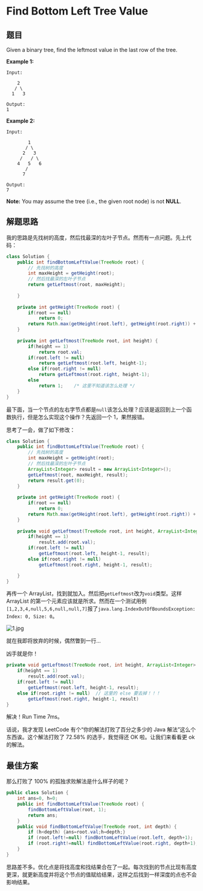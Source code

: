 # Find Bottom Left Tree Value

## 题目

Given a binary tree, find the leftmost value in the last row of the tree.

**Example 1:**

```
Input:

    2
   / \
  1   3

Output:
1
```

**Example 2:**

```
Input:

        1
       / \
      2   3
     /   / \
    4   5   6
       /
      7

Output:
7
```

**Note:** You may assume the tree (i.e., the given root node) is not **NULL**. 

## 解题思路

我的思路是先找树的高度，然后找最深的左叶子节点。然而有一点问题。先上代码：

```java
class Solution {
    public int findBottomLeftValue(TreeNode root) {
        // 先找树的高度
        int maxHeight = getHeight(root);
        // 然后找最深的左叶子节点
        return getLeftmost(root, maxHeight);
        
    }
    
    private int getHeight(TreeNode root) {
        if(root == null)
            return 0;
        return Math.max(getHeight(root.left), getHeight(root.right)) + 1;
    }
    
    private int getLeftmost(TreeNode root, int height) {
        if(height == 1)
            return root.val;
        if(root.left != null)
            return getLeftmost(root.left, height-1);
        else if(root.right != null)
            return getLeftmost(root.right, height-1);
        else
            return 1;    /* 这里不知道该怎么处理 */
    }
}
```

最下面，当一个节点的左右字节点都是`null`该怎么处理？应该是返回到上一个函数执行，但是怎么实现这个操作？先返回一个 1，果然报错。

思考了一会，做了如下修改：

```java
class Solution {
    public int findBottomLeftValue(TreeNode root) {
        // 先找树的高度
        int maxHeight = getHeight(root);
        // 然后找最深的左叶子节点
        ArrayList<Integer> result = new ArrayList<Integer>();
        getLeftmost(root, maxHeight, result);
        return result.get(0);
    }
    
    private int getHeight(TreeNode root) {
        if(root == null)
            return 0;
        return Math.max(getHeight(root.left), getHeight(root.right)) + 1;
    }
    
    private void getLeftmost(TreeNode root, int height, ArrayList<Integer> result) {
        if(height == 1)
            result.add(root.val);
        if(root.left != null)
            getLeftmost(root.left, height-1, result);
        else if(root.right != null)
            getLeftmost(root.right, height-1, result);

    }
}
```

再传一个 ArrayList，找到就加入。然后把`getLeftmost`改为`void`类型。这样 ArrayList 的第一个元素应该就是所求。然而在一个测试用例`[1,2,3,4,null,5,6,null,null,7]`报了`java.lang.IndexOutOfBoundsException: Index: 0, Size: 0`。

![1.jpg](http://upload-images.jianshu.io/upload_images/2702529-f3873e8a57155937.jpg?imageMogr2/auto-orient/strip%7CimageView2/2/w/1240)

就在我即将放弃的时候，偶然瞥到一行...

凶手就是你！

```java
private void getLeftmost(TreeNode root, int height, ArrayList<Integer> result) {
    if(height == 1)
        result.add(root.val);
    if(root.left != null)
        getLeftmost(root.left, height-1, result);
    else if(root.right != null)  // 这里的 else 要去掉！！！
        getLeftmost(root.right, height-1, result)
}
```

解决！Run Time 7ms。

话说，我才发现 LeetCode 有个“你的解法打败了百分之多少的 Java 解法”这么个东西诶。这个解法打败了 72.58% 的选手，我觉得还 OK 啦。让我们来看看更 ok 的解法。

## 最佳方案

那么打败了 100% 的孤独求败解法是什么样子的呢？

```java
public class Solution {
    int ans=0, h=0;
    public int findBottomLeftValue(TreeNode root) {
        findBottomLeftValue(root, 1);
        return ans;
    }
    public void findBottomLeftValue(TreeNode root, int depth) {
        if (h<depth) {ans=root.val;h=depth;}
        if (root.left!=null) findBottomLeftValue(root.left, depth+1);
        if (root.right!=null) findBottomLeftValue(root.right, depth+1);
    }
}
```

思路差不多。优化点是将找高度和找结果合在了一起。每次找到的节点比现有高度更深，就更新高度并将这个节点的值赋给结果，这样之后找到一样深度的点也不会影响结果。



